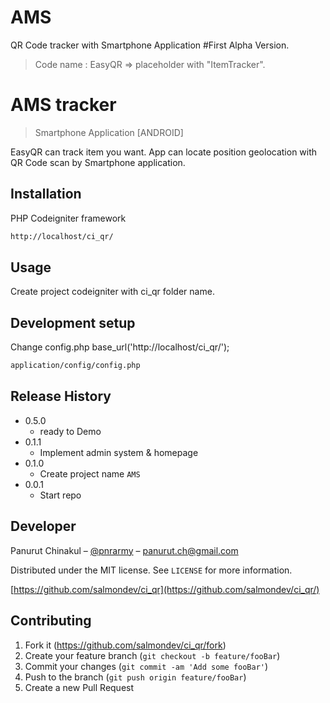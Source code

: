 # AMS
QR Code tracker with Smartphone Application
#First Alpha Version.
>Code name : EasyQR => placeholder with "ItemTracker".

# AMS tracker
> Smartphone Application [ANDROID]

EasyQR can track item you want. App can locate position geolocation with QR Code scan by Smartphone application.


## Installation

PHP Codeigniter framework

```sh
http://localhost/ci_qr/
```

## Usage

Create project codeigniter with ci_qr folder name.

## Development setup

Change config.php base_url('http://localhost/ci_qr/');

```sh
application/config/config.php
```

## Release History

* 0.5.0
    * ready to Demo
* 0.1.1
    * Implement admin system & homepage
* 0.1.0
    * Create project name `AMS`
* 0.0.1
    * Start repo

## Developer

Panurut Chinakul – [@pnrarmy](https://twitter.com/pnrarmy) – panurut.ch@gmail.com

Distributed under the MIT license. See ``LICENSE`` for more information.

[https://github.com/salmondev/ci_qr](https://github.com/salmondev/ci_qr/)

## Contributing

1. Fork it (<https://github.com/salmondev/ci_qr/fork>)
2. Create your feature branch (`git checkout -b feature/fooBar`)
3. Commit your changes (`git commit -am 'Add some fooBar'`)
4. Push to the branch (`git push origin feature/fooBar`)
5. Create a new Pull Request

<!-- Markdown link & img dfn's -->
[npm-image]: https://img.shields.io/npm/v/datadog-metrics.svg?style=flat-square
[npm-url]: https://npmjs.org/package/datadog-metrics
[npm-downloads]: https://img.shields.io/npm/dm/datadog-metrics.svg?style=flat-square
[travis-image]: https://img.shields.io/travis/dbader/node-datadog-metrics/master.svg?style=flat-square
[travis-url]: https://travis-ci.org/dbader/node-datadog-metrics
[wiki]: https://github.com/yourname/yourproject/wiki
